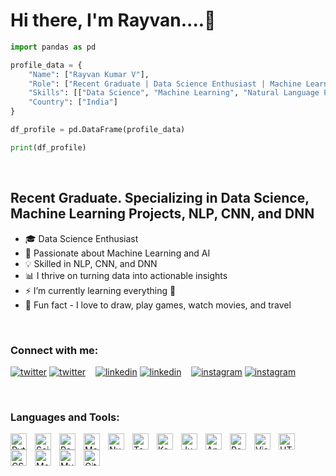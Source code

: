 # Hi there, I'm Rayvan....👋 


```python
import pandas as pd

profile_data = {
    "Name": ["Rayvan Kumar V"],
    "Role": ["Recent Graduate | Data Science Enthusiast | Machine Learning & AI Enthusiast"],
    "Skills": [["Data Science", "Machine Learning", "Natural Language Processing (NLP)", "Convolutional Neural Networks (CNN)", "Deep Neural Networks (DNN),"]],
    "Country": ["India"]
}

df_profile = pd.DataFrame(profile_data)

print(df_profile)
```
<br />

## Recent Graduate. Specializing in Data Science, Machine Learning Projects, NLP, CNN, and DNN

- 🎓 Data Science Enthusiast
- 🚀 Passionate about Machine Learning and AI
- 💡 Skilled in NLP, CNN, and DNN
- 📊 I thrive on turning data into actionable insights
- ⚡ I’m currently learning everything 🤣
- 🎨 Fun fact - I love to draw, play games, watch movies, and travel

<br />

### Connect with me:

[![twitter](https://img.icons8.com/?size=30&id=fJp7hepMryiw&format=png&color=000000)](https://x.com/rayvan_v#gh-light-mode-only)
[![twitter](https://img.icons8.com/?size=30&id=fJp7hepMryiw&format=png&color=ffffff)](https://x.com/rayvan_v#gh-dark-mode-only)
&nbsp;&nbsp;
[![linkedin](https://img.icons8.com/?size=30&id=98960&format=png&color=000000)](https://www.linkedin.com/in/rayvan-kumar-v-73035521b#gh-light-mode-only)
[![linkedin](https://img.icons8.com/?size=30&id=98960&format=png&color=ffffff)](https://www.linkedin.com/in/rayvan-kumar-v-73035521b/#gh-dark-mode-only)
&nbsp;&nbsp;
[![instagram](https://img.icons8.com/?size=30&id=eRJfQw0Zs44S&format=png&color=000000)](https://www.instagram.com/ig_rayvan/#gh-light-mode-only)
[![instagram](https://img.icons8.com/?size=30&id=eRJfQw0Zs44S&format=png&color=ffffff)](https://www.instagram.com/ig_rayvan/#gh-dark-mode-only)

<br />

### Languages and Tools:
<p align=left ><img align="left" alt="Python" width="26px" src="https://cdn.jsdelivr.net/gh/devicons/devicon@latest/icons/python/python-original.svg" style="padding-right:10px;" />
<img align="left" alt="Scikitlearn" width="26px" src="https://cdn.jsdelivr.net/gh/devicons/devicon@latest/icons/scikitlearn/scikitlearn-original.svg" style="padding-right:10px;" />
<img align="left" alt="Pandas" width="26px" src="https://cdn.jsdelivr.net/gh/devicons/devicon@latest/icons/pandas/pandas-original-wordmark.svg" style="padding-right:10px;" />
<img align="left" alt="Matplotlib" width="26px" src="https://cdn.jsdelivr.net/gh/devicons/devicon@latest/icons/matplotlib/matplotlib-original-wordmark.svg" style="padding-right:10px;" />
<img align="left" alt="Numpy" width="26px" src="https://cdn.jsdelivr.net/gh/devicons/devicon@latest/icons/numpy/numpy-original-wordmark.svg" style="padding-right:10px;" />
<img align="left" alt="Tensorflow" width="26px" src="https://cdn.jsdelivr.net/gh/devicons/devicon@latest/icons/tensorflow/tensorflow-original.svg" style="padding-right:10px;" />
<img align="left" alt="Keras" width="26px" src="https://cdn.jsdelivr.net/gh/devicons/devicon@latest/icons/keras/keras-original.svg" style="padding-right:10px;" />
<img align="left" alt="Jupyter" width="26px" src="https://cdn.jsdelivr.net/gh/devicons/devicon@latest/icons/jupyter/jupyter-original-wordmark.svg" style="padding-right:10px;" />
<img align="left" alt="Anaconda" width="26px" src="https://cdn.jsdelivr.net/gh/devicons/devicon@latest/icons/anaconda/anaconda-original.svg" style="padding-right:10px;" />
<img align="left" alt="Powerbi" width="26px" src="https://powerapps.microsoft.com/images/application-logos/svg/powerbi.svg" style="padding-right:10px;" />
<img align="left" alt="Visual Studio Code" width="26px" src="https://cdn.jsdelivr.net/gh/devicons/devicon/icons/vscode/vscode-original.svg" style="padding-right:10px;" />
<img align="left" alt="HTML5" width="26px" src="https://cdn.jsdelivr.net/gh/devicons/devicon/icons/html5/html5-original.svg" style="padding-right:10px;" />
<img align="left" alt="CSS3" width="26px" src="https://cdn.jsdelivr.net/gh/devicons/devicon/icons/css3/css3-original.svg" style="padding-right:10px;" />
<img align="left" alt="MongoDB" width="26px" src="https://cdn.jsdelivr.net/gh/devicons/devicon/icons/mongodb/mongodb-original.svg" style="padding-right:10px;" />
<img align="left" alt="MySQL" width="26px" src="https://cdn.jsdelivr.net/gh/devicons/devicon/icons/mysql/mysql-original.svg" style="padding-right:10px;" />
<img align="left" alt="Git" width="26px" src="https://cdn.jsdelivr.net/gh/devicons/devicon/icons/git/git-original.svg" style="padding-right:10px;" />
</p>

[twitter]: https://x.com/rayvan_v
[instagram]: https://www.instagram.com/ig_rayvan/
[linkedin]: https://www.linkedin.com/in/rayvan-kumar-v-73035521b